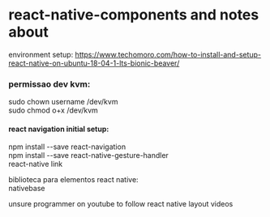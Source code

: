 # react-native-components and notes about


environment setup: https://www.techomoro.com/how-to-install-and-setup-react-native-on-ubuntu-18-04-1-lts-bionic-beaver/


### permissao dev kvm:

sudo chown username /dev/kvm           <br />
sudo chmod o+x /dev/kvm

#### react navigation initial setup:           
 
npm install --save react-navigation                 <br />
npm install --save react-native-gesture-handler     <br />
react-native link                                   <br />  


biblioteca para elementos react native:         
nativebase <br />



unsure programmer on youtube to follow react native layout videos
